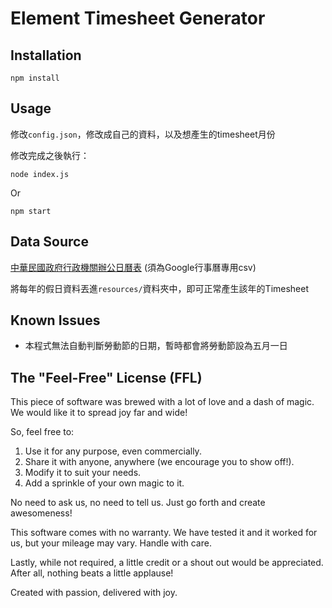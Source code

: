# Element Timesheet Generator
## Installation
```
npm install
```
## Usage

修改`config.json`，修改成自己的資料，以及想產生的timesheet月份

修改完成之後執行：

```
node index.js
```
Or
```
npm start
```

## Data Source
[中華民國政府行政機關辦公日曆表](https://data.gov.tw/dataset/14718 )
(須為Google行事曆專用csv)

將每年的假日資料丟進`resources/`資料夾中，即可正常產生該年的Timesheet

## Known Issues
- 本程式無法自動判斷勞動節的日期，暫時都會將勞動節設為五月一日

## The "Feel-Free" License (FFL)

This piece of software was brewed with a lot of love and a dash of magic. We would like it to spread joy far and wide!

So, feel free to:

1. Use it for any purpose, even commercially.
2. Share it with anyone, anywhere (we encourage you to show off!).
3. Modify it to suit your needs.
4. Add a sprinkle of your own magic to it.

No need to ask us, no need to tell us. Just go forth and create awesomeness!

This software comes with no warranty. We have tested it and it worked for us, but your mileage may vary. Handle with care.

Lastly, while not required, a little credit or a shout out would be appreciated. After all, nothing beats a little applause!

Created with passion, delivered with joy.